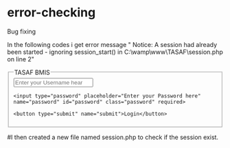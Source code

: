 # error-checking
Bug fixing
 
 In the following codes i get error message " Notice: A session had already been started - ignoring session_start() in C:\wamp\www\TASAF\session.php on line 2"
 <?php 
 @ob_start();
session_start();
 include("header.php");
  include("db_con.php");
  include("session.php");
   
   if($_SERVER["REQUEST_METHOD"] == "POST") {
      // username and password sent from form 
      
      $myusername = mysqli_real_escape_string($connection,$_POST['username']);
      $mypassword = mysqli_real_escape_string($connection,$_POST['password']); 
      
      $sql = "SELECT * FROM tasaf_users WHERE user_name ='$myusername' AND pass_code ='$mypassword'";
      $result = mysqli_query($connection,$sql);
	  if(!$result){
	  echo "No results retrieved";
	  }
	  else
	  {echo "selection successifull";}
      $row = mysqli_fetch_array($result,MYSQLI_ASSOC);
      $active = $row['active'];
      
      $count = mysqli_num_rows($result);
      
      // If result matched $myusername and $mypassword, table row must be 1 row
		
      if($count == 1) {
         session_register("myusername");
         $_SESSION['login_user']=$myusername;
         
         header("location: tasaf_home.php");
      }else {
         $error = "Your Login Name or Password is invalid";
      }
   }
 
?>
 
<div form_container>
<form action="" name="loginForm" id="loginForm" class="loginForm">
<fieldset>
<legend>TASAF BMIS</legend>
    <input type="text" placeholder="Enter your Username hear" name="username" id="username" class="username" required>

    <input type="password" placeholder="Enter your Password here" name="password" id="password" class="password" required>
        
    <button type="submit" name="submit">Login</button>

</fieldset>
</form>

</div>

 <?php include("footer.php"); 
 session_destroy();
 ?>
 
 #I then created a new file named session.php to check if the session exist.
 <?php
session_start();
   include("db_con.php");
   
   $user_check = $_SESSION['login_user'];
   
   $ses_sql = mysqli_query($connection,"select user_name from tasaf_users where user_name = '$user_check' ");
   
   $row = mysqli_fetch_array($ses_sql,MYSQLI_ASSOC);
   
   $login_session = $row['user_name'];
   
   if(!isset($_SESSION['login_user'])){
     // header("location:index.php");
   }
?>
